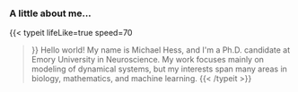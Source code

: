 ### A little about me...
{{< typeit 
	lifeLike=true
	speed=70
>}}
Hello world! My name is Michael Hess, and I'm a Ph.D. candidate at Emory University in Neuroscience. My work focuses mainly on modeling of dynamical systems, but my interests span many areas in biology, mathematics, and machine learning.
{{< /typeit >}}

